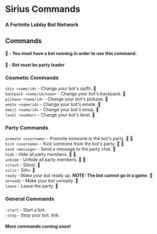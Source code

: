 # Sirius Commands
### A Fortnite Lobby Bot Network

## Commands

#### :link: - You must have a bot running in order to use this command.
#### :crown: - Bot must be party leader

### Cosmetic Commands

`skin <name/id>` - Change your bot's outfit. :link:  
`backpack <name/id/none>` - Change your bot's backpack. :link:  
`pickaxe <name/id>` - Change your bot's pickaxe. :link:  
`emote <name/id>` - Change your bot's emote. :link:  
`emoji <name/id>` - Change your bot's emoji. :link:  
`level <number>` - Change your bot's level. :link:  

### Party Commands

`promote <username>` - Promote someone in the bot's party. :link: :crown:  
`kick <username>` - Kick someone from the bot's party. :link: :crown:  
`send <message>` - Send a message to the party chat. :link:  
`hide` - Hide all party members. :link: :crown:  
`unhide` - Unhide all party members. :link: :crown:  
`sitout` - Sitout. :link:  
`sitin` - Sitin. :link:  
`ready` - Make your bot ready up. **NOTE: The bot __cannot__ go in a game.** :link:  
`unready` - Make your bot unready. :link:  
`leave` - Leave the party. :link:

### General Commands

`-start` - Start a bot.  
`-stop` - Stop your bot. link:

#### More commands coming soon!

